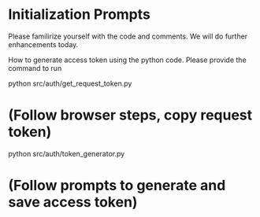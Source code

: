 # Initialization Prompts

Please familirize yourself with the code and comments. We will do further enhancements today.

How to generate access token using the python code. Please provide the command to run

python src/auth/get_request_token.py
# (Follow browser steps, copy request token)

python src/auth/token_generator.py
# (Follow prompts to generate and save access token)
